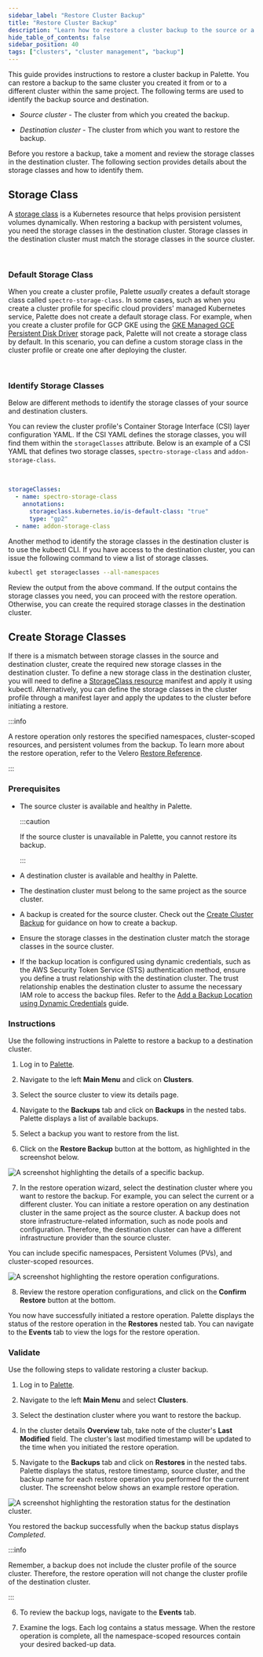 ```yaml
---
sidebar_label: "Restore Cluster Backup"
title: "Restore Cluster Backup"
description: "Learn how to restore a cluster backup to the source or a different cluster."
hide_table_of_contents: false
sidebar_position: 40
tags: ["clusters", "cluster management", "backup"]
---
```


This guide provides instructions to restore a cluster backup in Palette. You can restore a backup to the same cluster you created it from or to a different cluster within the same project. The following terms are used to identify the backup source and destination.

- _Source cluster_ - The cluster from which you created the backup.

- _Destination cluster_ - The cluster from which you want to restore the backup.

Before you restore a backup, take a moment and review the storage classes in the destination cluster. The following section provides details about the storage classes and how to identify them.

## Storage Class

A [storage class](https://kubernetes.io/docs/concepts/storage/storage-classes/) is a Kubernetes resource that helps provision persistent volumes dynamically. When restoring a backup with persistent volumes, you need the storage classes in the destination cluster. Storage classes in the destination cluster must match the storage classes in the source cluster.

<br />

### Default Storage Class

When you create a cluster profile, Palette _usually_ creates a default storage class called `spectro-storage-class`. In some cases, such as when you create a cluster profile for specific cloud providers' managed Kubernetes service, Palette does not create a default storage class. For example, when you create a cluster profile for GCP GKE using the [GKE Managed GCE Persistent Disk Driver](https://docs.spectrocloud.com/integrations/gce) storage pack, Palette will not create a storage class by default. In this scenario, you can define a custom storage class in the cluster profile or create one after deploying the cluster.

<br />

### Identify Storage Classes

Below are different methods to identify the storage classes of your source and destination clusters.

You can review the cluster profile's Container Storage Interface (CSI) layer configuration YAML. If the CSI YAML defines the storage classes, you will find them within the `storageClasses` attribute. Below is an example of a CSI YAML that defines two storage classes, `spectro-storage-class` and `addon-storage-class`.

<br />

```yaml
storageClasses:
  - name: spectro-storage-class
    annotations:
      storageclass.kubernetes.io/is-default-class: "true"
      type: "gp2"
  - name: addon-storage-class
```

Another method to identify the storage classes in the destination cluster is to use the kubectl CLI. If you have access to the destination cluster, you can issue the following command to view a list of storage classes.

```bash
kubectl get storageclasses --all-namespaces
```

Review the output from the above command. If the output contains the storage classes you need, you can proceed with the restore operation. Otherwise, you can create the required storage classes in the destination cluster.

## Create Storage Classes

If there is a mismatch between storage classes in the source and destination cluster, create the required new storage classes in the destination cluster. To define a new storage class in the destination cluster, you will need to define a [StorageClass resource](https://kubernetes.io/docs/concepts/storage/storage-classes/#the-storageclass-resource) manifest and apply it using kubectl. Alternatively, you can define the storage classes in the cluster profile through a manifest layer and apply the updates to the cluster before initiating a restore.

:::info

A restore operation only restores the specified namespaces, cluster-scoped resources, and persistent volumes from the backup. To learn more about the restore operation, refer to the Velero [Restore Reference](https://velero.io/docs/main/restore-reference).

:::

### Prerequisites

- The source cluster is available and healthy in Palette.

  :::caution

  If the source cluster is unavailable in Palette, you cannot restore its backup.

  :::

- A destination cluster is available and healthy in Palette.

- The destination cluster must belong to the same project as the source cluster.

- A backup is created for the source cluster. Check out the [Create Cluster Backup](create-cluster-backup.md) for guidance on how to create a backup.

- Ensure the storage classes in the destination cluster match the storage classes in the source cluster.

- If the backup location is configured using dynamic credentials, such as the AWS Security Token Service (STS) authentication method, ensure you define a trust relationship with the destination cluster. The trust relationship enables the destination cluster to assume the necessary IAM role to access the backup files. Refer to the [Add a Backup Location using Dynamic Credentials](add-backup-location-dynamic.md) guide.

### Instructions

Use the following instructions in Palette to restore a backup to a destination cluster.

1. Log in to [Palette](https://console.spectrocloud.com).

2. Navigate to the left **Main Menu** and click on **Clusters**.

3. Select the source cluster to view its details page.

4. Navigate to the **Backups** tab and click on **Backups** in the nested tabs. Palette displays a list of available backups.

5. Select a backup you want to restore from the list.

6. Click on the **Restore Backup** button at the bottom, as highlighted in the screenshot below.

![A screenshot highlighting the details of a specific backup.](/clusters_cluster-management_backup-restore_restore.png)

7. In the restore operation wizard, select the destination cluster where you want to restore the backup. For example, you can select the current or a different cluster. You can initiate a restore operation on any destination cluster in the same project as the source cluster. A backup does not store infrastructure-related information, such as node pools and configuration. Therefore, the destination cluster can have a different infrastructure provider than the source cluster.

You can include specific namespaces, Persistent Volumes (PVs), and cluster-scoped resources.

![A screenshot highlighting the restore operation configurations.](/clusters_cluster-management_backup-restore_confirm-restore.png)

8. Review the restore operation configurations, and click on the **Confirm Restore** button at the bottom.

You now have successfully initiated a restore operation. Palette displays the status of the restore operation in the **Restores** nested tab. You can navigate to the **Events** tab to view the logs for the restore operation.

### Validate

Use the following steps to validate restoring a cluster backup.

1. Log in to [Palette](https://console.spectrocloud.com/).

2. Navigate to the left **Main Menu** and select **Clusters**.

3. Select the destination cluster where you want to restore the backup.

4. In the cluster details **Overview** tab, take note of the cluster's **Last Modified** field. The cluster's last modified timestamp will be updated to the time when you initiated the restore operation.

5. Navigate to the **Backups** tab and click on **Restores** in the nested tabs. Palette displays the status, restore timestamp, source cluster, and the backup name for each restore operation you performed for the current cluster. The screenshot below shows an example restore operation.

![A screenshot highlighting the restoration status for the destination cluster.](/clusters_cluster-management_backup-restore_verify-restore.png)

You restored the backup successfully when the backup status displays _Completed_.

:::info

Remember, a backup does not include the cluster profile of the source cluster. Therefore, the restore operation will not change the cluster profile of the destination cluster.

:::

6. To review the backup logs, navigate to the **Events** tab.

7. Examine the logs. Each log contains a status message. When the restore operation is complete, all the namespace-scoped resources contain your desired backed-up data.
